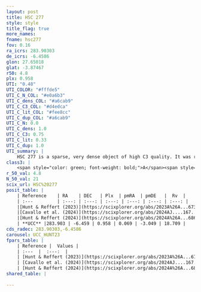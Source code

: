 ```yaml
---
layout: post
title: HSC 277
style: style
title_flag: true
more_names: 
fname: hsc277
fov: 0.16
ra_icrs: 283.90303
de_icrs: -6.4586
glon: 27.65018
glat: -3.87467
r50: 4.8
plx: 0.958
UTI: "0.48"
UTI_COLOR: "#fffde5"
UTI_C_N_COL: "#e0a6b3"
UTI_C_dens_COL: "#a6cab9"
UTI_C_C3_COL: "#d4edca"
UTI_C_lit_COL: "#fee8cc"
UTI_C_dup_COL: "#a6cab9"
UTI_C_N: 0.0
UTI_C_dens: 1.0
UTI_C_C3: 0.75
UTI_C_lit: 0.33
UTI_C_dup: 1.0
UTI_summary: |
    HSC 277 is a sparse, very dense object of high C3 quality. It was recently reported in the literature.<br><br><span style="color: #99180f; font-weight: bold;">Warning: </span>contains less than 25 stars with <i>P>0.5</i> estimated.
class3: |
    <span style="color: green; font-weight: bold;">A</span><span style="color: #FFC300; font-weight: bold;">B</span>
r_50_val: 4.8
N_50_val: 21
scix_url: HSC%20277
posit_table: |
    | Reference    | RA    | DEC   | Plx  | pmRA  | pmDE   |  Rv  |
    | :---         | :---: | :---: | :---: | :---: | :---: | :---: |
    |[Hunt & Reffert (2023)](https://scixplorer.org/abs/2023A%26A...673A.114H) | 283.904 | -6.462 | 0.964 | 0.053 | -3.002 | 13.655 |
    |[Cavallo et al. (2024)](https://scixplorer.org/abs/2024AJ....167...12C) | 283.903 | -6.454 | 0.962 | -- | -- | -- |
    |[Hunt & Reffert (2024)](https://scixplorer.org/abs/2024A%26A...686A..42H) | 283.904 | -6.462 | 0.964 | 0.053 | -3.002 | 13.655 |
    | **UCC** |283.903 | -6.459 | 0.958 | 0.069 | -3.049 | 18.709 | 
cds_radec: 283.90303,-6.4586
carousel: UCC_HUNT23
fpars_table: |
    | Reference |  Values |
    | :---  |  :---:  |
    | [Hunt & Reffert (2023)](https://scixplorer.org/abs/2023A%26A...673A.114H) | `AV50=1.326, diffAV50=0.297, MOD50=9.954, logAge50=7.761` |
    | [Cavallo et al. (2024)](https://scixplorer.org/abs/2024AJ....167...12C) | `AV50=1.26, dMod50=9.83, logAge50=8.4, [Fe/H]50=-0.21` |
    | [Hunt & Reffert (2024)](https://scixplorer.org/abs/2024A%26A...686A..42H) | `MassJ=79.2127` |
shared_table: |
    
---
```

